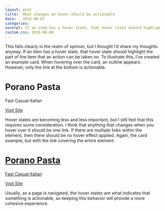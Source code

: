 ```yaml
---
layout: post
title:  What changes on hover should be actionable
date:   2016-08-07
categories:
excerpt: If an item has a hover state, that hover state should highlight the part of the item that an action can be taken on.
custom_css: 2016-08-08
---
```

This falls clearly in the realm of opinion, but I thought I’d share my thoughts anyway. If an item has a hover state, that hover state should highlight the part of the item that an action can be taken on. To illustrate this, I’ve created an example card. When hovering over the card, an outline appears. However, only the link at the bottom is actionable.

<div class="card-container">
  <div class="card">
    <h1>Porano Pasta</h1>
    <p>Fast Casual Italian</p>
    <a href="http://poranopasta.com">Visit Site</a>
    </a>
  </div>
</div>

Hover states are becoming less and less important, but I still feel that this requires some consideration. I think that anything that changes when you hover over it should be one link. If there are multiple links within the element, then there should be no hover effect applied. Again, the card example, but with the link covering the entire element.

<div class="card-container">
  <a href="http://poranopasta.com">
    <div class="card">
      <h1>Porano Pasta</h1>
      <p>Fast Casual Italian</p>
      <p class="action">Visit Site</p>
    </div>
  </a>
</div>

Usually, as a page is navigated, the hover states are what indicates that something is actionable, so keeping this behavior will provide a more cohesive experience.
